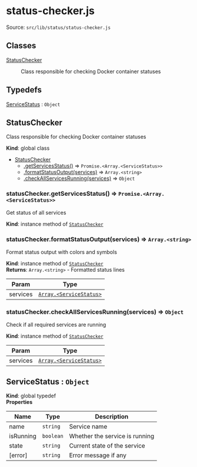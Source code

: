 # status-checker.js

Source: `src/lib/status/status-checker.js`

## Classes

<dl>
<dt><a href="#StatusChecker">StatusChecker</a></dt>
<dd><p>Class responsible for checking Docker container statuses</p>
</dd>
</dl>

## Typedefs

<dl>
<dt><a href="#ServiceStatus">ServiceStatus</a> : <code>Object</code></dt>
<dd></dd>
</dl>

<a name="StatusChecker"></a>

## StatusChecker

Class responsible for checking Docker container statuses

**Kind**: global class

- [StatusChecker](#StatusChecker)
  - [.getServicesStatus()](#StatusChecker+getServicesStatus) ⇒ <code>Promise.&lt;Array.&lt;ServiceStatus&gt;&gt;</code>
  - [.formatStatusOutput(services)](#StatusChecker+formatStatusOutput) ⇒ <code>Array.&lt;string&gt;</code>
  - [.checkAllServicesRunning(services)](#StatusChecker+checkAllServicesRunning) ⇒ <code>Object</code>

<a name="StatusChecker+getServicesStatus"></a>

### statusChecker.getServicesStatus() ⇒ <code>Promise.&lt;Array.&lt;ServiceStatus&gt;&gt;</code>

Get status of all services

**Kind**: instance method of [<code>StatusChecker</code>](#StatusChecker)  
<a name="StatusChecker+formatStatusOutput"></a>

### statusChecker.formatStatusOutput(services) ⇒ <code>Array.&lt;string&gt;</code>

Format status output with colors and symbols

**Kind**: instance method of [<code>StatusChecker</code>](#StatusChecker)  
**Returns**: <code>Array.&lt;string&gt;</code> - Formatted status lines

| Param    | Type                                                       |
| -------- | ---------------------------------------------------------- |
| services | [<code>Array.&lt;ServiceStatus&gt;</code>](#ServiceStatus) |

<a name="StatusChecker+checkAllServicesRunning"></a>

### statusChecker.checkAllServicesRunning(services) ⇒ <code>Object</code>

Check if all required services are running

**Kind**: instance method of [<code>StatusChecker</code>](#StatusChecker)

| Param    | Type                                                       |
| -------- | ---------------------------------------------------------- |
| services | [<code>Array.&lt;ServiceStatus&gt;</code>](#ServiceStatus) |

<a name="ServiceStatus"></a>

## ServiceStatus : <code>Object</code>

**Kind**: global typedef  
**Properties**

| Name      | Type                 | Description                    |
| --------- | -------------------- | ------------------------------ |
| name      | <code>string</code>  | Service name                   |
| isRunning | <code>boolean</code> | Whether the service is running |
| state     | <code>string</code>  | Current state of the service   |
| [error]   | <code>string</code>  | Error message if any           |
